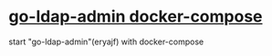 <!-- @format -->

# [go-ldap-admin docker-compose](https://github.com/eryajf/go-ldap-admin/tree/main/docs/docker-compose)

start "go-ldap-admin"(eryajf) with docker-compose

